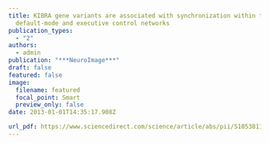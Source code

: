 ```yaml
---
title: KIBRA gene variants are associated with synchronization within the
  default-mode and executive control networks
publication_types:
  - "2"
authors:
  - admin
publication: "***NeuroImage***"
draft: false
featured: false
image:
  filename: featured
  focal_point: Smart
  preview_only: false
date: 2013-01-01T14:35:17.908Z

url_pdf: https://www.sciencedirect.com/science/article/abs/pii/S1053811912012074
---
```

